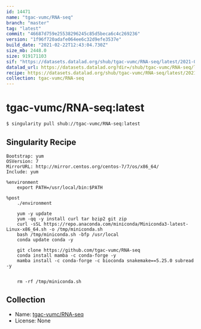 ```yaml
---
id: 14471
name: "tgac-vumc/RNA-seq"
branch: "master"
tag: "latest"
commit: "46687d759e25538296245c85d5beca6c4c269236"
version: "1f96f720adafe064ee6c32d9efe3537e"
build_date: "2021-02-22T12:43:04.730Z"
size_mb: 2448.0
size: 919171103
sif: "https://datasets.datalad.org/shub/tgac-vumc/RNA-seq/latest/2021-02-22-46687d75-1f96f720/1f96f720adafe064ee6c32d9efe3537e.sif"
datalad_url: https://datasets.datalad.org?dir=/shub/tgac-vumc/RNA-seq/latest/2021-02-22-46687d75-1f96f720/
recipe: https://datasets.datalad.org/shub/tgac-vumc/RNA-seq/latest/2021-02-22-46687d75-1f96f720/Singularity
collection: tgac-vumc/RNA-seq
---
```


# tgac-vumc/RNA-seq:latest

```bash
$ singularity pull shub://tgac-vumc/RNA-seq:latest
```

## Singularity Recipe

```singularity
Bootstrap: yum
OSVersion: 7
MirrorURL: http://mirror.centos.org/centos-7/7/os/x86_64/
Include: yum

%environment    
    export PATH=/usr/local/bin:$PATH

%post
    ./environment

    yum -y update
    yum -qq -y install curl tar bzip2 git zip
    curl -sSL https://repo.anaconda.com/miniconda/Miniconda3-latest-Linux-x86_64.sh -o /tmp/miniconda.sh
    bash /tmp/miniconda.sh -bfp /usr/local
    conda update conda -y
    
    git clone https://github.com/tgac-vumc/RNA-seq
    conda install mamba -c conda-forge -y
    mamba install -c conda-forge -c bioconda snakemake==5.25.0 subread -y


    rm -rf /tmp/miniconda.sh
```

## Collection

 - Name: [tgac-vumc/RNA-seq](https://github.com/tgac-vumc/RNA-seq)
 - License: None

